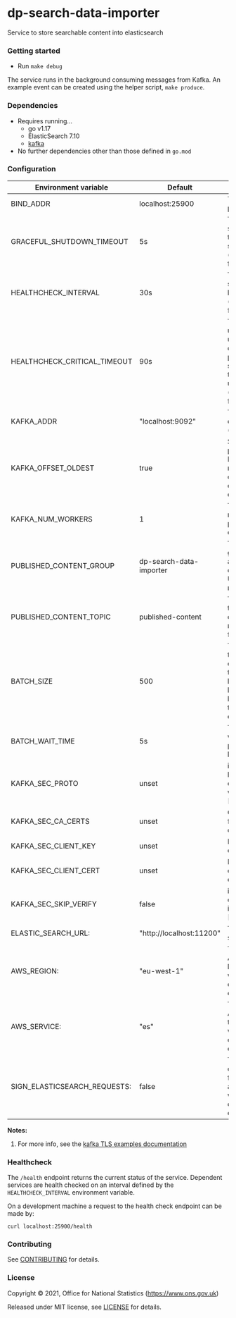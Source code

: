 dp-search-data-importer
================
Service to store searchable content into elasticsearch

### Getting started

* Run `make debug`

The service runs in the background consuming messages from Kafka.
An example event can be created using the helper script, `make produce`.

### Dependencies

* Requires running…
  * go v1.17
  * ElasticSearch 7.10
  * [kafka](https://github.com/ONSdigital/dp/blob/main/guides/INSTALLING.md#prerequisites)
* No further dependencies other than those defined in `go.mod`

### Configuration

| Environment variable         | Default                           | Description
| ---------------------------- | --------------------------------- | -----------
| BIND_ADDR                    | localhost:25900                   | The host and port to bind to
| GRACEFUL_SHUTDOWN_TIMEOUT    | 5s                                | The graceful shutdown timeout in seconds (`time.Duration` format)
| HEALTHCHECK_INTERVAL         | 30s                               | Time between self-healthchecks (`time.Duration` format)
| HEALTHCHECK_CRITICAL_TIMEOUT | 90s                               | Time to wait until an unhealthy dependent propagates its state to make this app unhealthy (`time.Duration` format)
| KAFKA_ADDR                   | "localhost:9092"                  | The address of Kafka (accepts list)
| KAFKA_OFFSET_OLDEST          | true                              | Start processing Kafka messages in order from the oldest in the queue
| KAFKA_NUM_WORKERS            | 1                                 | The maximum number of parallel kafka consumers
| PUBLISHED_CONTENT_GROUP      | dp-search-data-importer           | The consumer group this application to consume Uploaded messages
| PUBLISHED_CONTENT_TOPIC      | published-content                 | The name of the topic to consume messages from
| BATCH_SIZE                   | 500                               | The default total number of messages that should be buffered (in batches) before writing to the search engine.
| BATCH_WAIT_TIME              | 5s                                | The default wait time for preparing the batch.
| KAFKA_SEC_PROTO	             | unset	                           | if set to TLS, kafka connections will use TLS [1]
| KAFKA_SEC_CA_CERTS	         | unset	                           | CA cert chain for the server cert [1]
| KAFKA_SEC_CLIENT_KEY	       | unset	                           | PEM for the client key [1]
| KAFKA_SEC_CLIENT_CERT	       | unset	                           | PEM for the client certificate [1]
| KAFKA_SEC_SKIP_VERIFY	       |false	                             | ignores server certificate issues if true [1]
| ELASTIC_SEARCH_URL:          | "http://localhost:11200"          | The elastic search URL
| AWS_REGION:                  | "eu-west-1"                       | The default AWS region to be validated while connecting to elastic search
| AWS_SERVICE:                 | "es"                              | The default AWS service to be validated while connecting to elastic search
SIGN_ELASTICSEARCH_REQUESTS:   | false                             | The default configuration for AWS authenticatioin while connecting to elastic search

**Notes:**

1. <a name="notes_1">For more info, see the [kafka TLS examples documentation](https://github.com/ONSdigital/dp-kafka/tree/main/examples#tls)</a>

### Healthcheck

 The `/health` endpoint returns the current status of the service. Dependent services are health checked on an interval defined by the `HEALTHCHECK_INTERVAL` environment variable.

 On a development machine a request to the health check endpoint can be made by:

 `curl localhost:25900/health`

### Contributing

See [CONTRIBUTING](CONTRIBUTING.md) for details.

### License

Copyright © 2021, Office for National Statistics (https://www.ons.gov.uk)

Released under MIT license, see [LICENSE](LICENSE.md) for details.

